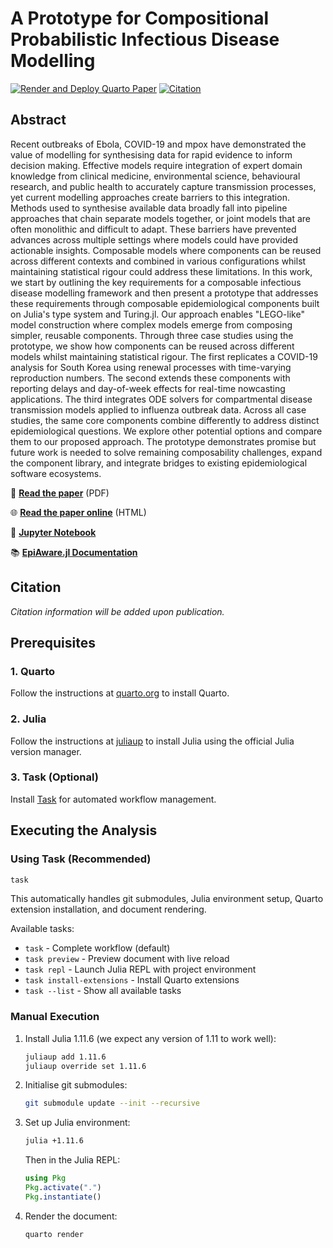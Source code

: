 # A Prototype for Compositional Probabilistic Infectious Disease Modelling

[![Render and Deploy Quarto Paper](https://github.com/EpiAware/PrototypeCompositionalProbablisticInfectiousDiseaseModelling/actions/workflows/render-and-deploy.yml/badge.svg)](https://github.com/EpiAware/PrototypeCompositionalProbablisticInfectiousDiseaseModelling/actions/workflows/render-and-deploy.yml)
[![Citation](https://img.shields.io/badge/Cite-CFF-blue)](https://github.com/EpiAware/PrototypeCompositionalProbablisticInfectiousDiseaseModelling/blob/main/CITATION.cff)

## Abstract

Recent outbreaks of Ebola, COVID-19 and mpox have demonstrated the value of modelling for synthesising data for rapid evidence to inform decision making. Effective models require integration of expert domain knowledge from clinical medicine, environmental science, behavioural research, and public health to accurately capture transmission processes, yet current modelling approaches create barriers to this integration. Methods used to synthesise available data broadly fall into pipeline approaches that chain separate models together, or joint models that are often monolithic and difficult to adapt. These barriers have prevented advances across multiple settings where models could have provided actionable insights. Composable models where components can be reused across different contexts and combined in various configurations whilst maintaining statistical rigour could address these limitations. In this work, we start by outlining the key requirements for a composable infectious disease modelling framework and then present a prototype that addresses these requirements through composable epidemiological components built on Julia's type system and Turing.jl. Our approach enables "LEGO-like" model construction where complex models emerge from composing simpler, reusable components. Through three case studies using the prototype, we show how components can be reused across different models whilst maintaining statistical rigour. The first replicates a COVID-19 analysis for South Korea using renewal processes with time-varying reproduction numbers. The second extends these components with reporting delays and day-of-week effects for real-time nowcasting applications. The third integrates ODE solvers for compartmental disease transmission models applied to influenza outbreak data. Across all case studies, the same core components combine differently to address distinct epidemiological questions. We explore other potential options and compare them to our proposed approach. The prototype demonstrates promise but future work is needed to solve remaining composability challenges, expand the component library, and integrate bridges to existing epidemiological software ecosystems.

📖 **[Read the paper](https://epiaware.org/PrototypeCompositionalProbablisticInfectiousDiseaseModelling/index.pdf)** (PDF)

🌐 **[Read the paper online](https://epiaware.org/PrototypeCompositionalProbablisticInfectiousDiseaseModelling/)** (HTML)

📓 **[Jupyter Notebook](https://epiaware.org/PrototypeCompositionalProbablisticInfectiousDiseaseModelling/index.ipynb)**

📚 **[EpiAware.jl Documentation](https://cdcgov.github.io/Rt-without-renewal/dev/)**

## Citation

*Citation information will be added upon publication.*

## Prerequisites

### 1. Quarto

Follow the instructions at [quarto.org](https://quarto.org/docs/get-started/) to install Quarto.

### 2. Julia

Follow the instructions at [juliaup](https://github.com/JuliaLang/juliaup) to install Julia using the official Julia version manager.

### 3. Task (Optional)

Install [Task](https://taskfile.dev/installation/) for automated workflow management.

## Executing the Analysis

### Using Task (Recommended)

```bash
task
```

This automatically handles git submodules, Julia environment setup, Quarto extension installation, and document rendering.

Available tasks:
- `task` - Complete workflow (default)
- `task preview` - Preview document with live reload
- `task repl` - Launch Julia REPL with project environment
- `task install-extensions` - Install Quarto extensions
- `task --list` - Show all available tasks

### Manual Execution

1. Install Julia 1.11.6 (we expect any version of 1.11 to work well):
   ```bash
   juliaup add 1.11.6
   juliaup override set 1.11.6
   ```

2. Initialise git submodules:
   ```bash
   git submodule update --init --recursive
   ```

3. Set up Julia environment:
   ```bash
   julia +1.11.6
   ```

   Then in the Julia REPL:
   ```julia
   using Pkg
   Pkg.activate(".")
   Pkg.instantiate()
   ```

4. Render the document:
   ```bash
   quarto render
   ```
